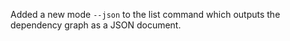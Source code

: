 Added a new mode `--json` to the list command which outputs the dependency graph as a JSON document.
